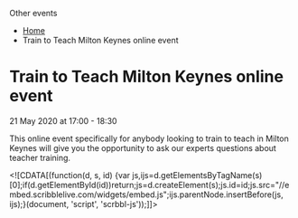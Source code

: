 Other events

*   [Home](/)
*   Train to Teach Milton Keynes online event

Train to Teach Milton Keynes online event
=========================================

21 May 2020 at 17:00 - 18:30

This online event specifically for anybody looking to train to teach in Milton Keynes will give you the opportunity to ask our experts questions about teacher training. 

<!\[CDATA\[(function(d, s, id) {var js,ijs=d.getElementsByTagName(s)\[0\];if(d.getElementById(id))return;js=d.createElement(s);js.id=id;js.src="//embed.scribblelive.com/widgets/embed.js";ijs.parentNode.insertBefore(js, ijs);}(document, 'script', 'scrbbl-js'));\]\]>